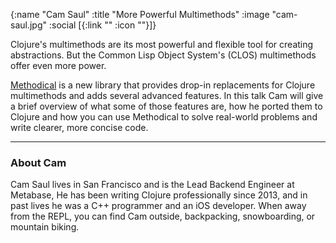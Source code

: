 {:name "Cam Saul"
 :title "More Powerful Multimethods"
 :image "cam-saul.jpg"
 :social [{:link "" :icon ""}]}

Clojure's multimethods are its most powerful and flexible tool for creating abstractions. But the Common Lisp Object System's (CLOS) multimethods offer even more power.

[Methodical](https://github.com/camsaul/methodical) is a new library that provides drop-in replacements for Clojure multimethods and adds several advanced features. In this talk Cam will give a brief overview of what some of those features are, how he ported them to Clojure and how you can use Methodical to solve real-world problems and write clearer, more concise code.

---

### About Cam

Cam Saul lives in San Francisco and is the Lead Backend Engineer at Metabase, He has been writing Clojure professionally since 2013, and in past lives he was a C++ programmer and an iOS developer. When away from the REPL, you can find Cam outside, backpacking, snowboarding, or mountain biking.
